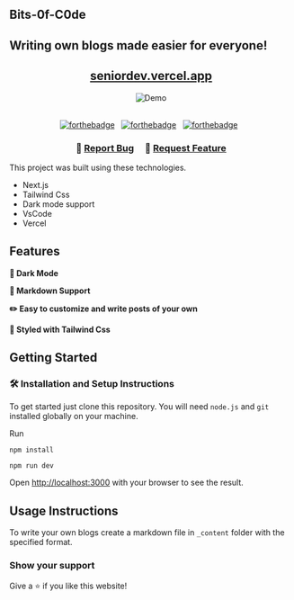 ## Bits-0f-C0de

## Writing own blogs made easier for everyone!

<h2 align="center">
  <a href="https://soumyajitblogs.vercel.app/" target="_blank">seniordev.vercel.app</a>
</h2>

<div align="center">
  <img alt="Demo" src="./Extra/demo.gif" />
</div>

<br/>

<center>

[![forthebadge](https://forthebadge.com/images/badges/built-with-love.svg)](https://forthebadge.com) &nbsp;
[![forthebadge](https://forthebadge.com/images/badges/made-with-javascript.svg)](https://forthebadge.com) &nbsp;
[![forthebadge](https://forthebadge.com/images/badges/open-source.svg)](https://forthebadge.com) &nbsp;

</center>

<h3 align="center">
    🔹
    <a href="https://github.com/seniordev/Bits-0f-C0de/issues">Report Bug</a> &nbsp; &nbsp;
    🔹
    <a href="https://github.com/seniordev/Bits-0f-C0de/issues">Request Feature</a>
</h3>

This project was built using these technologies.

- Next.js
- Tailwind Css
- Dark mode support
- VsCode
- Vercel

## Features

**🌙 Dark Mode**

**📃 Markdown Support**

**✏️ Easy to customize and write posts of your own**

**🎨 Styled with Tailwind Css**

## Getting Started

### 🛠 Installation and Setup Instructions

To get started just clone this repository. You will need `node.js` and `git` installed globally on your machine.

Run

```
npm install
```

```
npm run dev
```

Open [http://localhost:3000](http://localhost:3000) with your browser to see the result.

## Usage Instructions

To write your own blogs create a markdown file in `_content` folder with the specified format. 

### Show your support

Give a ⭐ if you like this website!
